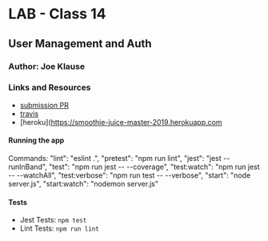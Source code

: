 # LAB - Class 14

## User Management and Auth

### Author: Joe Klause

### Links and Resources
* [submission PR](https://github.com/josephklause-401-advanced-javascript/management-auth-smoothies/pull/2)
* [travis](https://travis-ci.com/josephklause-401-advanced-javascript/management-auth-smoothies/)
* [heroku](https://smoothie-juice-master-2019.herokuapp.com


#### Running the app
Commands:
    "lint": "eslint .",
    "pretest": "npm run lint",
    "jest": "jest --runInBand",
    "test": "npm run jest -- --coverage",
    "test:watch": "npm run jest -- --watchAll",
    "test:verbose": "npm run test -- --verbose",
    "start": "node server.js",
    "start:watch": "nodemon server.js"

#### Tests
* Jest Tests: `npm test`
* Lint Tests: `npm run lint`
